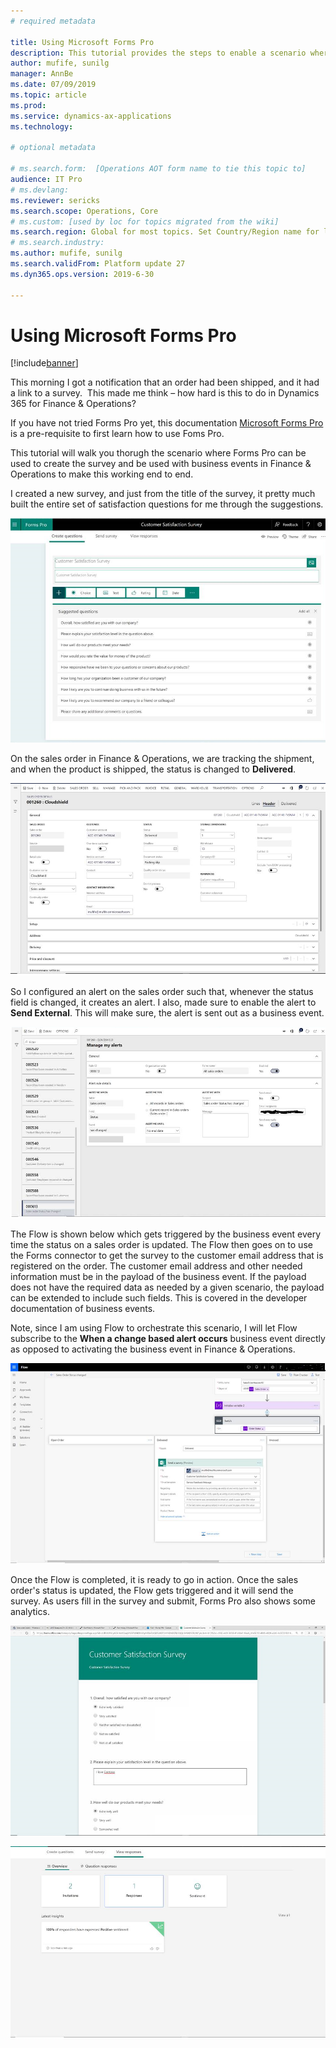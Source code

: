 ```yaml
---
# required metadata

title: Using Microsoft Forms Pro
description: This tutorial provides the steps to enable a scenario where a survey is sent to users when a product has been shipped. The survey is gathered using Microsoft Forms Pro.
author: mufife, sunilg
manager: AnnBe
ms.date: 07/09/2019
ms.topic: article
ms.prod: 
ms.service: dynamics-ax-applications
ms.technology: 

# optional metadata

# ms.search.form:  [Operations AOT form name to tie this topic to]
audience: IT Pro
# ms.devlang: 
ms.reviewer: sericks
ms.search.scope: Operations, Core
# ms.custom: [used by loc for topics migrated from the wiki]
ms.search.region: Global for most topics. Set Country/Region name for localizations
# ms.search.industry: 
ms.author: mufife, sunilg
ms.search.validFrom: Platform update 27
ms.dyn365.ops.version: 2019-6-30 

---
```


# Using Microsoft Forms Pro

[!include[banner](../../includes/banner.md)]

This morning I got a notification that an order had been shipped, and it had a link to a survey.  This made me think – how hard is this to do in Dynamics 365 for Finance & Operations?

If you have not tried Forms Pro yet, this documentation [Microsoft Forms Pro](https://docs.microsoft.com/en-us/forms-pro/) is a pre-requisite to first learn how to use Foms Pro.

This tutorial will walk you thorugh the scenario where Forms Pro can be used to create the survey and be used with business events in Finance & Operations to make this working end to end.  

I created a new survey, and just from the title of the survey, it pretty much built the entire set of satisfaction questions for me through the suggestions.

![Microsoft Forms Pro](../../media/Forms_Pro1.png)

On the sales order in Finance & Operations, we are tracking the shipment, and when the product is shipped, the status is changed to **Delivered**.

![Sales Order](../../media/SalesOrder1.png)

So I configured an alert on the sales order such that, whenever the status field is changed, it creates an alert. I also, made sure to enable the alert to **Send External**. This will make sure, the alert is sent out as a business event.

![Alert](../../media/Alerts1.png)

The Flow is shown below which gets triggered by the business event every time the status on a sales order is updated. The Flow then goes on to use the Forms connector to get the survey to the customer email address that is registered on the order. The customer email address and other needed information must be in the payload of the business event. If the payload does not have the required data as needed by a given scenario, the payload can be extended to include such fields. This is covered in the developer documentation of business events.

Note, since I am using Flow to orchestrate this scenario, I will let Flow subscribe to the **When a change based alert occurs** business event directly as opposed to activating the business event in Finance & Operations.

![Flow](../../media/Flow1.png)

Once the Flow is completed, it is ready to go in action. Once the sales order's status is updated, the Flow gets triggered and it will send the survey. As users fill in the survey and submit, Forms Pro also shows some analytics.

![Microsoft Forms Pro](../../media/Survey1.png)


![Microsoft Forms Pro](../../media/Forms_Pro2.png)













